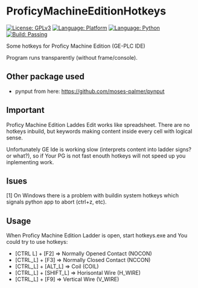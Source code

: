# ProficyMachineEditionHotkeys
[![License: GPLv3](https://img.shields.io/badge/license-GPL-blue)](https://github.com/kkuba91/ProficyMachineEditionHotkeys/blob/master/LICENSE)
[![Language: Platform](https://img.shields.io/badge/platform-win--32%20%7C%20win--64-lightgrey)](https://github.com/kkuba91/ProficyMachineEditionHotkeys)
[![Language: Python](https://img.shields.io/badge/python-%3E%3D3.7-blue)](https://github.com/kkuba91/ProficyMachineEditionHotkeys)
[![Build: Passing](https://img.shields.io/badge/buil-passing-brightgreen)](https://github.com/kkuba91/ProficyMachineEditionHotkeys)

Some hotkeys for Proficy Machine Edition (GE-PLC IDE)

Program runs transparently (without frame/console).

## Other package used

 - pynput from here: https://github.com/moses-palmer/pynput

## Important

Proficy Machine Edition Laddes Edit works like spreadsheet. There are no hotkeys inbuild, but keywords making content inside every cell with logical sense.

Unfortunately GE Ide is working slow (interprets content into ladder signs? or what?), so if Your PG is not fast enouth hotkeys will not speed up you inplementing work.

## Isues

[1] On Windows there is a problem with buildin system hotkeys which signals python app to abort (ctrl+z, etc). 

## Usage
When Proficy Machine Edition Ladder is open, start hotkeys.exe and You could try to use hotkeys:

 - [CTRL L] + [F2]      =>  Normally Opened Contact (NOCON)
 - [CTRL_L] + [F3]      =>  Normally Closed Contact (NCCON)
 - [CTRL_L] + [ALT_L]   =>  Coil (COIL)
 - [CTRL_L] + [SHIFT_L] =>  Horisontal Wire (H_WIRE)
 - [CTRL_L] + [F9]      =>  Vertical Wire (V_WIRE)
